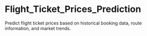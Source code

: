 # Flight_Ticket_Prices_Prediction
Predict flight ticket prices based on historical booking data, route information, and market trends.
